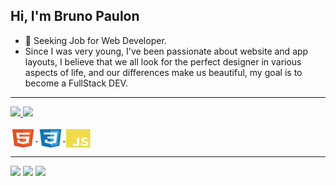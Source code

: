 
## Hi, I'm Bruno Paulon

- 🔎 Seeking Job for Web Developer.
- Since I was very young, I've been passionate about website and app layouts, I believe that we all look for the perfect designer in various aspects of life, and our differences make us beautiful, my goal is to become a FullStack DEV.
<hr>
<div>
  <a href="https://github.com/brunopaulon2021">
  <img height="150em" src="https://github-readme-stats.vercel.app/api?username=brunopaulon2021&show_icons=true&theme=dark&include_all_commits=true&count_private=true"/>
  <img height="150em" src="https://github-readme-stats.vercel.app/api/top-langs/?username=brunopaulon2021&layout=compact&langs_count=7&theme=dark"/>
</div> 

<div style="display: inline_block"><br>
  
  <img align="center" alt="Bruno-HTML" height="30" width="40" src="https://raw.githubusercontent.com/devicons/devicon/master/icons/html5/html5-original.svg">
  <img align="center" alt="Bruno-CSS" height="30" width="40" src="https://raw.githubusercontent.com/devicons/devicon/master/icons/css3/css3-original.svg">
  <img align="center" alt="Bruno-Js" height="30" width="40" src="https://raw.githubusercontent.com/devicons/devicon/master/icons/javascript/javascript-plain.svg">
 
 </div>
  
 <hr>
  
  <div> 
  
  <a href="https://instagram.com/bfrpaulon" target="_blank"><img src="https://img.shields.io/badge/-Instagram-%23E4405F?style=for-the-badge&logo=instagram&logoColor=white" target="_blank"></a>
  <a href = "mailto:paulonbruno9@gmail.com"><img src="https://img.shields.io/badge/-Gmail-%23333?style=for-the-badge&logo=gmail&logoColor=white" target="_blank"></a>
  <a href="https://www.linkedin.com/in/bruno-felipe-ribeiro-paulon-137b70206/" target="_blank"><img src="https://img.shields.io/badge/-LinkedIn-%230077B5?style=for-the-badge&logo=linkedin&logoColor=white" target="_blank"></a> 
</div>

  
